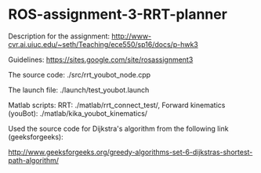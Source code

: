 # ROS-assignment-3-RRT-planner



Description for the assignment: http://www-cvr.ai.uiuc.edu/~seth/Teaching/ece550/sp16/docs/p-hwk3

Guidelines: https://sites.google.com/site/rosassignment3

The source code: ./src/rrt_youbot_node.cpp

The launch file: ./launch/test_youbot.launch

Matlab scripts: RRT: ./matlab/rrt_connect_test/, Forward kinematics (youBot): ./matlab/kika_youbot_kinematics/

Used the source code for Dijkstra's algorithm from the following link (geeksforgeeks):

http://www.geeksforgeeks.org/greedy-algorithms-set-6-dijkstras-shortest-path-algorithm/
